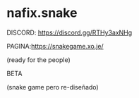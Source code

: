 # nafix.snake
DISCORD: https://discord.gg/RTHy3axNHg

PAGINA:https://snakegame.xo.je/

(ready for the people)

BETA

(snake game pero re-diseñado)
